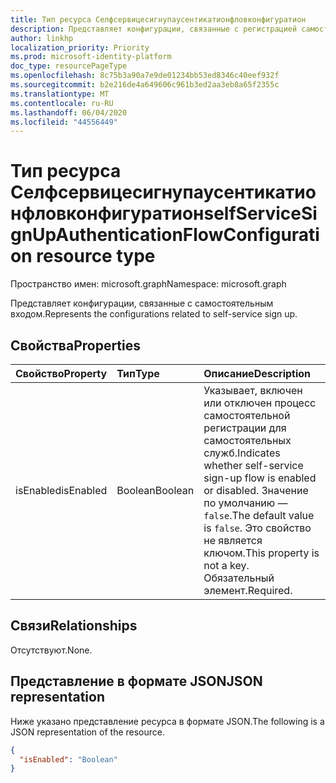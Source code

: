 ```yaml
---
title: Тип ресурса Селфсервицесигнупаусентикатионфловконфигуратион
description: Представляет конфигурации, связанные с регистрацией самостоятельной службы.
author: linkhp
localization_priority: Priority
ms.prod: microsoft-identity-platform
doc_type: resourcePageType
ms.openlocfilehash: 8c75b3a90a7e9de01234bb53ed8346c40eef932f
ms.sourcegitcommit: b2e216de4a649606c961b3ed2aa3eb8a65f2355c
ms.translationtype: MT
ms.contentlocale: ru-RU
ms.lasthandoff: 06/04/2020
ms.locfileid: "44556449"
---
```

# <a name="selfservicesignupauthenticationflowconfiguration-resource-type"></a><span data-ttu-id="751ad-103">Тип ресурса Селфсервицесигнупаусентикатионфловконфигуратион</span><span class="sxs-lookup"><span data-stu-id="751ad-103">selfServiceSignUpAuthenticationFlowConfiguration resource type</span></span>


<span data-ttu-id="751ad-104">Пространство имен: microsoft.graph</span><span class="sxs-lookup"><span data-stu-id="751ad-104">Namespace: microsoft.graph</span></span>

<span data-ttu-id="751ad-105">Представляет конфигурации, связанные с самостоятельным входом.</span><span class="sxs-lookup"><span data-stu-id="751ad-105">Represents the configurations related to self-service sign up.</span></span>

## <a name="properties"></a><span data-ttu-id="751ad-106">Свойства</span><span class="sxs-lookup"><span data-stu-id="751ad-106">Properties</span></span>
|<span data-ttu-id="751ad-107">Свойство</span><span class="sxs-lookup"><span data-stu-id="751ad-107">Property</span></span>|<span data-ttu-id="751ad-108">Тип</span><span class="sxs-lookup"><span data-stu-id="751ad-108">Type</span></span>|<span data-ttu-id="751ad-109">Описание</span><span class="sxs-lookup"><span data-stu-id="751ad-109">Description</span></span>|
|:-------|:---|:----------|
|<span data-ttu-id="751ad-110">isEnabled</span><span class="sxs-lookup"><span data-stu-id="751ad-110">isEnabled</span></span>|<span data-ttu-id="751ad-111">Boolean</span><span class="sxs-lookup"><span data-stu-id="751ad-111">Boolean</span></span>|<span data-ttu-id="751ad-112">Указывает, включен или отключен процесс самостоятельной регистрации для самостоятельных служб.</span><span class="sxs-lookup"><span data-stu-id="751ad-112">Indicates whether self-service sign-up flow is enabled or disabled.</span></span> <span data-ttu-id="751ad-113">Значение по умолчанию — `false`.</span><span class="sxs-lookup"><span data-stu-id="751ad-113">The default value is `false`.</span></span> <span data-ttu-id="751ad-114">Это свойство не является ключом.</span><span class="sxs-lookup"><span data-stu-id="751ad-114">This property is not a key.</span></span> <span data-ttu-id="751ad-115">Обязательный элемент.</span><span class="sxs-lookup"><span data-stu-id="751ad-115">Required.</span></span> |

## <a name="relationships"></a><span data-ttu-id="751ad-116">Связи</span><span class="sxs-lookup"><span data-stu-id="751ad-116">Relationships</span></span>
<span data-ttu-id="751ad-117">Отсутствуют.</span><span class="sxs-lookup"><span data-stu-id="751ad-117">None.</span></span>

## <a name="json-representation"></a><span data-ttu-id="751ad-118">Представление в формате JSON</span><span class="sxs-lookup"><span data-stu-id="751ad-118">JSON representation</span></span>
<span data-ttu-id="751ad-119">Ниже указано представление ресурса в формате JSON.</span><span class="sxs-lookup"><span data-stu-id="751ad-119">The following is a JSON representation of the resource.</span></span>
<!-- {
  "blockType": "resource",
  "@odata.type": "microsoft.graph.selfServiceSignUpAuthenticationFlowConfiguration"
}
-->

``` json
{
  "isEnabled": "Boolean"
}
```
